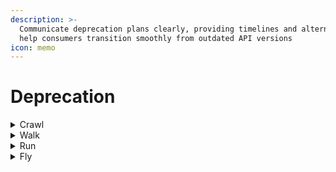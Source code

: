 ```yaml
---
description: >-
  Communicate deprecation plans clearly, providing timelines and alternatives to
  help consumers transition smoothly from outdated API versions
icon: memo
---
```


# Deprecation

<details>

<summary>Crawl</summary>

* Methods or parameters are removed without notifying consumers, causing potential disruptions.
* No SLA is defined for the API, leaving consumers without guarantees on availability or support.
* Deprecated API versions lack advance warning, leading to unexpected breaks.
* There isn't prior notice for the decommissioning of API versions, risking service interruptions.

</details>

<details>

<summary>Walk</summary>

* Consumers are notified in advance about changes scheduled for removal within a specific timeframe.
* No SLA is currently defined for the API.
* Deprecation of API versions is clearly indicated in both documentation and the API contract.
* No warnings are provided for the decommissioning of API versions.

</details>

<details>

<summary>Run</summary>

* An SLA for the API is established, including a clearly defined deprecation period with advance warnings documented in the API contract and/or related materials.
* Decommissioning is coordinated and agreed upon with API consumers well in advance.

</details>

<details>

<summary>Fly</summary>

* The API SLA includes terms governing the decommissioning of API versions.
* Consumers receive timely warnings according to a defined schedule.
* Feedback from consumers is actively considered during the process.

</details>
